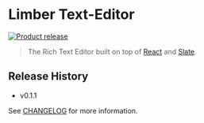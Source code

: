 # Limber Text-Editor

[![Product release](https://img.shields.io/badge/release-0.1.1-orange.svg?style=flat-square)](CHANGELOG.md)

> The Rich Text Editor built on top of [React](https://reactjs.org/) and [Slate](https://www.slatejs.org/).

## Release History

- v0.1.1

See [CHANGELOG](CHANGELOG.md) for more information.
